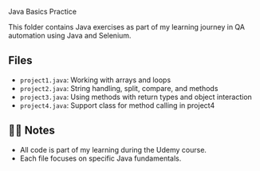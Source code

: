  Java Basics Practice

This folder contains Java exercises as part of my learning journey in QA automation using Java and Selenium.

## Files

- `project1.java`: Working with arrays and loops
- `project2.java`: String handling, split, compare, and methods
- `project3.java`: Using methods with return types and object interaction
- `project4.java`: Support class for method calling in project4

## 👩‍💻 Notes

- All code is part of my learning during the Udemy course.
- Each file focuses on specific Java fundamentals.
